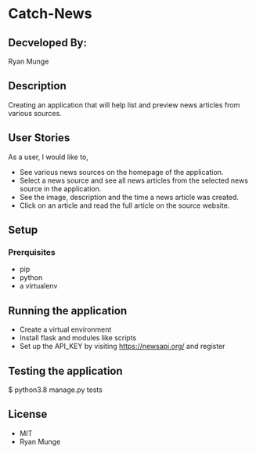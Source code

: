 # Catch-News

## Decveloped By:
   
   Ryan Munge

## Description 

Creating an application that will help list and preview news articles from various sources.

## User Stories

 As a user, I would like to,
* See various news sources on the homepage of the application.
* Select a news source and see all news articles from the selected news source in the application.
* See the image, description and the time a news article was created.
* Click on an article and read the full article on the source website.

## Setup 
### Prerquisites
* pip
* python 
* a virtualenv

## Running the application
* Create a virtual environment
* Install flask and modules like scripts
* Set up the API_KEY by visiting https://newsapi.org/ and register

## Testing the application

$ python3.8 manage.py tests

## License 
* MIT
* Ryan Munge